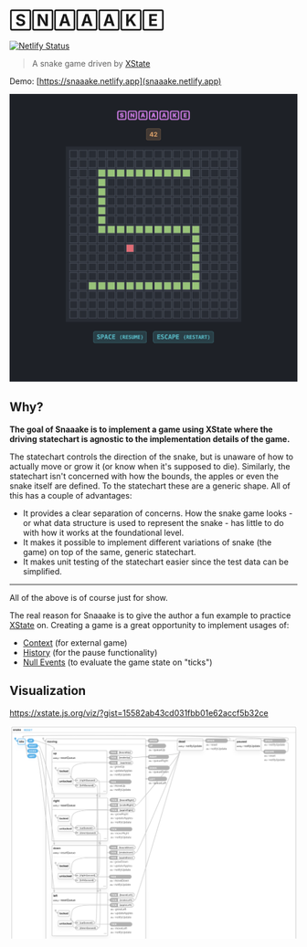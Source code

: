 # 🅂🄽🄰🄰🄰🄺🄴

[![Netlify Status](https://api.netlify.com/api/v1/badges/7b7a8288-709b-4f69-8fc9-912a94094c97/deploy-status)](https://app.netlify.com/sites/snaaake/deploys)

> A snake game driven by [XState](https://xstate.js.org/)

Demo: [https://snaaake.netlify.app](snaaake.netlify.app)

![Snaaake](snaaake.png)

## Why?

**The goal of Snaaake is to implement a game using XState where the driving statechart is agnostic to the implementation details of the game.**

The statechart controls the direction of the snake, but is unaware of how to actually move or grow it (or know when it's supposed to die). Similarly, the statechart isn't concerned with how the bounds, the apples or even the snake itself are defined. To the statechart these are a generic shape. All of this has a couple of advantages:

- It provides a clear separation of concerns. How the snake game looks - or what data structure is used to represent the snake - has little to do with how it works at the foundational level.
- It makes it possible to implement different variations of snake (the game) on top of the same, generic statechart.
- It makes unit testing of the statechart easier since the test data can be simplified.

---

All of the above is of course just for show.

The real reason for Snaaake is to give the author a fun example to practice [XState](https://xstate.js.org/) on. Creating a game is a great opportunity to implement usages of:

- [Context](https://xstate.js.org/docs/guides/context.html) (for external game)
- [History](https://xstate.js.org/docs/guides/history.html) (for the pause functionality)
- [Null Events](https://xstate.js.org/docs/guides/events.html#null-events) (to evaluate the game state on "ticks")

## Visualization

https://xstate.js.org/viz/?gist=15582ab43cd031fbb01e62accf5b32ce

![Visualization](viz.png)
